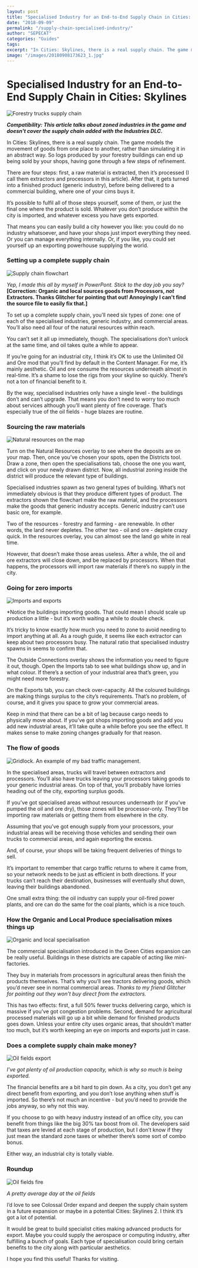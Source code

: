 ```yaml
---
layout: post
title: "Specialised Industry for an End-to-End Supply Chain in Cities: Skylines"
date: "2018-09-09"
permalink: "/supply-chain-specialised-industry/"
author: "SEPECAT"
categories: "Guides"
tags:
excerpt: "In Cities: Skylines, there is a real supply chain. The game models the movement of goods from one place to another, rather than simulating it in an abstract way."
image: "/images/20180908173623_1.jpg"
---
```


# Specialised Industry for an End-to-End Supply Chain in Cities: Skylines

![Forestry trucks supply chain](/images/20180907164155_1.jpg)

***Compatibility: This article talks about zoned industries in the game and doesn't cover the supply chain added with the Industries DLC.***

In Cities: Skylines, there is a real supply chain. The game models the movement of goods from one place to another, rather than simulating it in an abstract way. So logs produced by your forestry buildings can end up being sold by your shops, having gone through a few steps of refinement.

There are four steps: first, a raw material is extracted, then it’s processed (I call them extractors and processors in this article). After that, it gets turned into a finished product (generic industry), before being delivered to a commercial building, where one of your cims buys it.

It’s possible to fulfil all of those steps yourself, some of them, or just the final one where the product is sold. Whatever you don’t produce within the city is imported, and whatever excess you have gets exported.

That means you can easily build a city however you like: you could do no industry whatsoever, and have your shops just import everything they need. Or you can manage everything internally. Or, if you like, you could set yourself up an exporting powerhouse supplying the world.

### Setting up a complete supply chain

![Supply chain flowchart](/images/supply-chain-flowchart.jpg)

*Yep, I made this all by myself in PowerPont. Stick to the day job you say?* **[Correction: Organic and local sources goods from Processors, *not* Extractors. Thanks Glitcher for pointing that out! Annoyingly I can't find the source file to easily fix that.]**

To set up a complete supply chain, you’ll need six types of zone: one of each of the specialised industries, generic industry, and commercial areas. You’ll also need all four of the natural resources within reach.

You can’t set it all up immediately, though. The specialisations don’t unlock at the same time, and oil takes quite a while to appear.

If you’re going for an industrial city, I think it’s OK to use the Unlimited Oil and Ore mod that you’ll find by default in the Content Manager. For me, it’s mainly aesthetic. Oil and ore consume the resources underneath almost in real-time. It’s a shame to lose the rigs from your skyline so quickly. There’s not a ton of financial benefit to it.

By the way, specialised industries only have a single level - the buildings don’t and can’t upgrade. That means you don’t need to worry too much about services although you’ll want plenty of fire coverage. That’s especially true of the oil fields - huge blazes are routine.

### Sourcing the raw materials

![Natural resources on the map](/images/20180909133940_1.jpg)

Turn on the Natural Resources overlay to see where the deposits are on your map. Then, once you’ve chosen your spots, open the Districts tool. Draw a zone, then open the specialisations tab, choose the one you want, and click on your newly drawn district. Now, all industrial zoning inside the district will produce the relevant type of buildings.

Specialised industries spawn as two general types of building. What’s not immediately obvious is that they produce different types of product. The extractors shown the flowchart make the raw material, and the processors make the goods that generic industry accepts. Generic industry can’t use basic ore, for example.

Two of the resources - forestry and farming - are renewable. In other words, the land never depletes. The other two - oil and ore - deplete crazy quick. In the resources overlay, you can almost see the land go white in real time.

However, that doesn’t make those areas useless. After a while, the oil and ore extractors will close down, and be replaced by processors. When that happens, the processors will import raw materials if there’s no supply in the city.

### Going for zero imports

![Imports and exports](/images/20180909161921_1.jpg)

*Notice the buildings importing goods. That could mean I should scale up production a little - but it’s worth waiting a while to double check.

It’s tricky to know exactly how much you need to zone to avoid needing to import anything at all. As a rough guide, it seems like each extractor can keep about two processors busy. The natural ratio that specialised industry spawns in seems to confirm that.

The Outside Connections overlay shows the information you need to figure it out, though. Open the Imports tab to see what buildings show up, and in what colour. If there’s a section of your industrial area that’s green, you might need more forestry.

On the Exports tab, you can check over-capacity. All the coloured buildings are making things surplus to the city’s requirements. That’s no problem, of course, and it gives you space to grow your commercial areas.

Keep in mind that there can be a bit of lag because cargo needs to physically move about. If you’ve got shops importing goods and add you add new industrial areas, it’ll take quite a while before you see the effect. It makes sense to make zoning changes gradually for that reason.

### The flow of goods

![Gridlock. An example of my bad traffic management.](/images/gridlock-2.jpg)

In the specialised areas, trucks will travel between extractors and processors. You’ll also have trucks leaving your processors taking goods to your generic industrial areas. On top of that, you’ll probably have lorries heading out of the city, exporting surplus goods.

If you’ve got specialised areas without resources underneath (or if you’ve pumped the oil and ore dry), those zones will be processor-only. They’ll be importing raw materials or getting them from elsewhere in the city.

Assuming that you’ve got enough supply from your processors, your industrial areas will be receiving those vehicles and sending their own trucks to commercial areas, and again exporting the excess.

And, of course, your shops will be taking frequent deliveries of things to sell.

It’s important to remember that cargo traffic returns to where it came from, so your network needs to be just as efficient in both directions. If your trucks can’t reach their destination, businesses will eventually shut down, leaving their buildings abandoned.

One small extra thing: the oil industry can supply your oil-fired power plants, and ore can do the same for the coal plants, which is a nice touch.

### How the Organic and Local Produce specialisation mixes things up

![Organic and local specialisation](/images/organic-specialisation-1.jpg)

The commercial specialisation introduced in the Green Cities expansion can be really useful. Buildings in these districts are capable of acting like mini-factories. 

They buy in materials from processors in agricultural areas then finish the products themselves. That’s why you’ll see tractors delivering goods, which you’d never see in normal commercial areas. *Thanks to my friend Glitcher for pointing out they won't buy direct from the extractors.*

This has two effects: first, a full 50% fewer trucks delivering cargo, which is massive if you’ve got congestion problems. Second, demand for agricultural processed materials will go up a bit while demand for finished products goes down. Unless your entire city uses organic areas, that shouldn’t matter too much, but it’s worth keeping an eye on imports and exports just in case.

### Does a complete supply chain make money?

![Oil fields export](/images/20180909161952_1.jpg)

*I’ve got plenty of oil production capacity, which is why so much is being exported.*

The financial benefits are a bit hard to pin down. As a city, you don’t get any direct benefit from exporting, and you don’t lose anything when stuff is imported. So there’s not much an incentive - but you’d need to provide the jobs anyway, so why not this way.

If you choose to go with heavy industry instead of an office city, you can benefit from things like the big 30% tax boost from oil. The developers said that taxes are levied at each stage of production, but I don’t know if they just mean the standard zone taxes or whether there’s some sort of combo bonus.

Either way, an industrial city is totally viable.

### Roundup

![Oil fields fire](/images/20180908173744_1.jpg)

*A pretty average day at the oil fields*

I’d love to see Colossal Order expand and deepen the supply chain system in a future expansion or maybe in a potential Cities: Skylines 2. I think it’s got a lot of potential.

It would be great to build specialist cities making advanced products for export. Maybe you could supply the aerospace or computing industry, after fulfilling a bunch of goals. Each type of specialisation could bring certain benefits to the city along with particular aesthetics.

I hope you find this useful! Thanks for visiting.